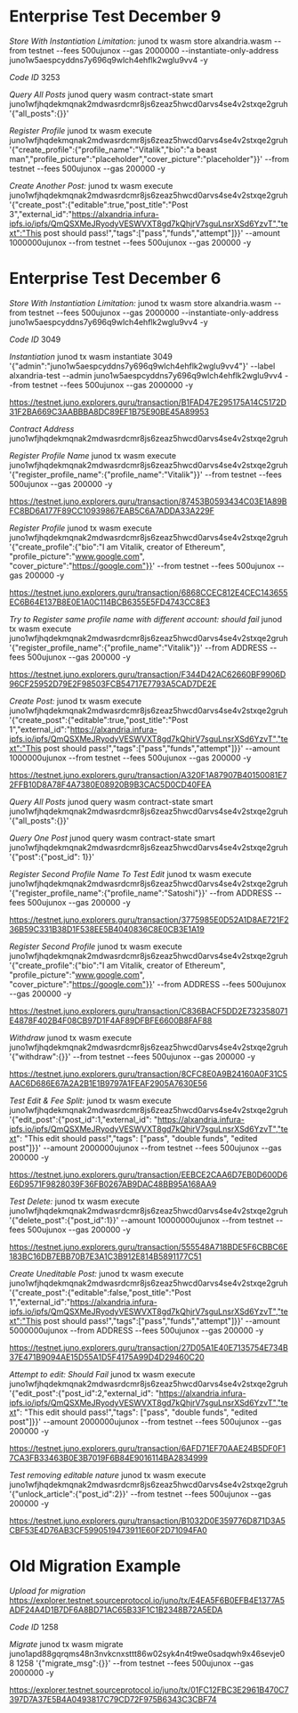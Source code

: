 # Enterprise Test December 9

*Store With Instantiation Limitation:*
junod tx wasm store alxandria.wasm --from testnet --fees 500ujunox --gas 2000000 --instantiate-only-address juno1w5aespcyddns7y696q9wlch4ehflk2wglu9vv4 -y

*Code ID*
3253


*Query All Posts*
junod query wasm contract-state smart juno1wfjhqdekmqnak2mdwasrdcmr8js6zeaz5hwcd0arvs4se4v2stxqe2gruh '{"all_posts":{}}'

*Register Profile*
junod tx wasm execute juno1wfjhqdekmqnak2mdwasrdcmr8js6zeaz5hwcd0arvs4se4v2stxqe2gruh '{"create_profile":{"profile_name":"Vitalik","bio":"a beast man","profile_picture":"placeholder","cover_picture":"placeholder"}}' --from testnet --fees 500ujunox --gas 200000 -y


*Create Another Post:*
junod tx wasm execute juno1wfjhqdekmqnak2mdwasrdcmr8js6zeaz5hwcd0arvs4se4v2stxqe2gruh '{"create_post":{"editable":true,"post_title":"Post 3","external_id":"https://alxandria.infura-ipfs.io/ipfs/QmQSXMeJRyodyVESWVXT8gd7kQhjrV7sguLnsrXSd6YzvT","text":"This post should pass!","tags":["pass","funds","attempt"]}}' --amount 1000000ujunox --from testnet --fees 500ujunox --gas 200000 -y

# Enterprise Test December 6

*Store With Instantiation Limitation:*
junod tx wasm store alxandria.wasm --from testnet --fees 500ujunox --gas 2000000 --instantiate-only-address juno1w5aespcyddns7y696q9wlch4ehflk2wglu9vv4 -y

*Code ID*
3049

*Instantiation*
junod tx wasm instantiate 3049 '{"admin":"juno1w5aespcyddns7y696q9wlch4ehflk2wglu9vv4"}' --label alxandria-test --admin juno1w5aespcyddns7y696q9wlch4ehflk2wglu9vv4 --from testnet --fees 500ujunox --gas 2000000 -y

https://testnet.juno.explorers.guru/transaction/B1FAD47E295175A14C5172D31F2BA669C3AABBBA8DC89EF1B75E90BE45A89953

*Contract Address*
juno1wfjhqdekmqnak2mdwasrdcmr8js6zeaz5hwcd0arvs4se4v2stxqe2gruh

*Register Profile Name*
junod tx wasm execute juno1wfjhqdekmqnak2mdwasrdcmr8js6zeaz5hwcd0arvs4se4v2stxqe2gruh '{"register_profile_name":{"profile_name":"Vitalik"}}' --from testnet --fees 500ujunox --gas 200000 -y

https://testnet.juno.explorers.guru/transaction/87453B0593434C03E1A89BFC8BD6A177F89CC10939867EAB5C6A7ADDA33A229F

*Register Profile*
junod tx wasm execute juno1wfjhqdekmqnak2mdwasrdcmr8js6zeaz5hwcd0arvs4se4v2stxqe2gruh '{"create_profile":{"bio":"I am Vitalik, creator of Ethereum", "profile_picture":"www.google.com", "cover_picture":"https://google.com"}}' --from testnet --fees 500ujunox --gas 200000 -y

https://testnet.juno.explorers.guru/transaction/6868CCEC812E4CEC143655EC6B64E137B8E0E1A0C114BCB6355E5FD4743CC8E3

*Try to Register same profile name with different account: should fail*
junod tx wasm execute juno1wfjhqdekmqnak2mdwasrdcmr8js6zeaz5hwcd0arvs4se4v2stxqe2gruh '{"register_profile_name":{"profile_name":"Vitalik"}}' --from ADDRESS --fees 500ujunox --gas 200000 -y

https://testnet.juno.explorers.guru/transaction/F344D42AC62660BF9906D96CF25952D79E2F98503FCB54717E7793A5CAD7DE2E

*Create Post:*
junod tx wasm execute juno1wfjhqdekmqnak2mdwasrdcmr8js6zeaz5hwcd0arvs4se4v2stxqe2gruh '{"create_post":{"editable":true,"post_title":"Post 1","external_id":"https://alxandria.infura-ipfs.io/ipfs/QmQSXMeJRyodyVESWVXT8gd7kQhjrV7sguLnsrXSd6YzvT","text":"This post should pass!","tags":["pass","funds","attempt"]}}' --amount 1000000ujunox --from testnet --fees 500ujunox --gas 200000 -y

https://testnet.juno.explorers.guru/transaction/A320F1A87907B40150081E72FFB10D8A78F4A7380E08920B9B3CAC5D0CD40FEA

*Query All Posts*
junod query wasm contract-state smart juno1wfjhqdekmqnak2mdwasrdcmr8js6zeaz5hwcd0arvs4se4v2stxqe2gruh '{"all_posts":{}}'

*Query One Post*
junod query wasm contract-state smart juno1wfjhqdekmqnak2mdwasrdcmr8js6zeaz5hwcd0arvs4se4v2stxqe2gruh '{"post":{"post_id": 1}}'

*Register Second Profile Name To Test Edit*
junod tx wasm execute juno1wfjhqdekmqnak2mdwasrdcmr8js6zeaz5hwcd0arvs4se4v2stxqe2gruh '{"register_profile_name":{"profile_name":"Satoshi"}}' --from ADDRESS --fees 500ujunox --gas 200000 -y

https://testnet.juno.explorers.guru/transaction/3775985E0D52A1D8AE721F236B59C331B38D1F538EE5B4040836C8E0CB3E1A19

*Register Second Profile*
junod tx wasm execute juno1wfjhqdekmqnak2mdwasrdcmr8js6zeaz5hwcd0arvs4se4v2stxqe2gruh '{"create_profile":{"bio":"I am Vitalik, creator of Ethereum", "profile_picture":"www.google.com", "cover_picture":"https://google.com"}}' --from ADDRESS --fees 500ujunox --gas 200000 -y

https://testnet.juno.explorers.guru/transaction/C836BACF5DD2E732358071E4878F402B4F08CB97D1F4AF89DFBFE6600B8FAF88

*Withdraw*
junod tx wasm execute juno1wfjhqdekmqnak2mdwasrdcmr8js6zeaz5hwcd0arvs4se4v2stxqe2gruh '{"withdraw":{}}' --from testnet --fees 500ujunox --gas 200000 -y

https://testnet.juno.explorers.guru/transaction/8CFC8E0A9B24160A0F31C5AAC6D686E67A2A2B1E1B9797A1FEAF2905A7630E56

*Test Edit & Fee Split:*
junod tx wasm execute juno1wfjhqdekmqnak2mdwasrdcmr8js6zeaz5hwcd0arvs4se4v2stxqe2gruh '{"edit_post":{"post_id":1,"external_id": "https://alxandria.infura-ipfs.io/ipfs/QmQSXMeJRyodyVESWVXT8gd7kQhjrV7sguLnsrXSd6YzvT","text": "This edit should pass!","tags": ["pass", "double funds", "edited post"]}}' --amount 2000000ujunox --from testnet --fees 500ujunox --gas 200000 -y

https://testnet.juno.explorers.guru/transaction/EEBCE2CAA6D7EB0D600D6E6D9571F9828039F36FB0267AB9DAC48BB95A168AA9

*Test Delete:*
junod tx wasm execute juno1wfjhqdekmqnak2mdwasrdcmr8js6zeaz5hwcd0arvs4se4v2stxqe2gruh '{"delete_post":{"post_id":1}}' --amount 10000000ujunox --from testnet --fees 500ujunox --gas 200000 -y

https://testnet.juno.explorers.guru/transaction/555548A718BDE5F6CBBC6E183BC16DB7EBB70B7E3A1C3B912E814B5891177C51

*Create Uneditable Post:*
junod tx wasm execute juno1wfjhqdekmqnak2mdwasrdcmr8js6zeaz5hwcd0arvs4se4v2stxqe2gruh '{"create_post":{"editable":false,"post_title":"Post 1","external_id":"https://alxandria.infura-ipfs.io/ipfs/QmQSXMeJRyodyVESWVXT8gd7kQhjrV7sguLnsrXSd6YzvT","text":"This post should pass!","tags":["pass","funds","attempt"]}}' --amount 5000000ujunox --from ADDRESS --fees 500ujunox --gas 200000 -y

https://testnet.juno.explorers.guru/transaction/27D05A1E40E7135754E734B37E471B9094AE15D55A1D5F4175A99D4D29460C20

*Attempt to edit: Should Fail*
junod tx wasm execute juno1wfjhqdekmqnak2mdwasrdcmr8js6zeaz5hwcd0arvs4se4v2stxqe2gruh '{"edit_post":{"post_id":2,"external_id": "https://alxandria.infura-ipfs.io/ipfs/QmQSXMeJRyodyVESWVXT8gd7kQhjrV7sguLnsrXSd6YzvT","text": "This edit should pass!","tags": ["pass", "double funds", "edited post"]}}' --amount 2000000ujunox --from testnet --fees 500ujunox --gas 200000 -y

https://testnet.juno.explorers.guru/transaction/6AFD71EF70AAE24B5DF0F17CA3FB33463B0E3B7019F6B84E9016114BA2834999

*Test removing editable nature*
junod tx wasm execute juno1wfjhqdekmqnak2mdwasrdcmr8js6zeaz5hwcd0arvs4se4v2stxqe2gruh '{"unlock_article":{"post_id":2}}' --from testnet --fees 500ujunox --gas 200000 -y

https://testnet.juno.explorers.guru/transaction/B1032D0E359776D871D3A5CBF53E4D76AB3CF5990519473911E60F2D71094FA0

# Old Migration Example

*Upload for migration*
https://explorer.testnet.sourceprotocol.io/juno/tx/E4EA5F6B0EFB4E1377A5ADF24A4D1B7DF6A8BD71AC65B33F1C1B2348B72A5EDA

*Code ID*
1258

*Migrate*
junod tx wasm migrate juno1apd88gqrqms48n3nvkcnxsttt86w02syk4n4t9we0sadqwh9x46sevje08 1258 '{"migrate_msg":{}}' --from testnet --fees 500ujunox --gas 2000000 -y

https://explorer.testnet.sourceprotocol.io/juno/tx/01FC12FBC3E2961B470C7397D7A37E5B4A0493817C79CD72F975B6343C3CBF74




